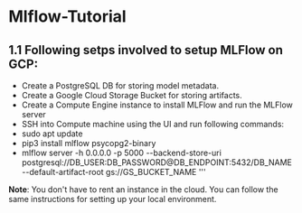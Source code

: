 # Mlflow-Tutorial
## 1.1 Following setps involved to setup MLFlow on GCP:
* Create a PostgreSQL DB for storing model metadata.
* Create a Google Cloud Storage Bucket for storing artifacts.
* Create a Compute Engine instance to install MLFlow and run the MLFlow server
* SSH into Compute machine using the UI and run following commands:
* sudo apt update
* pip3 install mlflow psycopg2-binary
* mlflow server -h 0.0.0.0 -p 5000 --backend-store-uri postgresql://DB_USER:DB_PASSWORD@DB_ENDPOINT:5432/DB_NAME --default-artifact-root gs://GS_BUCKET_NAME '''

**Note**: You don't have to rent an instance in the cloud. You can follow the same instructions 
for setting up your local environment. 

<a href="https://youtu.be/MWfKAgEHsHo">
</a>
